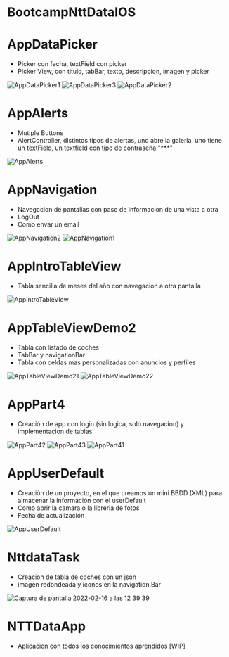 # BootcampNttDataIOS

# AppDataPicker

- Picker con fecha, textField con picker
- Picker View, con titulo, tabBar, texto, descripcion, imagen y picker

![AppDataPicker1](https://user-images.githubusercontent.com/85167928/154029911-45eff52f-42aa-4fc8-a9c5-a8769b4f1c20.png)
![AppDataPicker3](https://user-images.githubusercontent.com/85167928/154029898-b7d2993a-6248-45b8-82ba-28d032811b43.png)
![AppDataPicker2](https://user-images.githubusercontent.com/85167928/154029912-dfc290a3-3f47-4733-8937-2d927e15624f.png)

# AppAlerts

- Mutiple Buttons
- AlertController, distintos tipos de alertas, uno abre la galeria, uno tiene un textField, un textfield con tipo de contraseña "***"

![AppAlerts](https://user-images.githubusercontent.com/85167928/154030092-ed830259-389a-492a-85be-79f3f70e1060.png)

# AppNavigation

- Navegacion de pantallas con paso de informacion de una vista a otra 
- LogOut
- Como envar un email

![AppNavigation2](https://user-images.githubusercontent.com/85167928/154030183-d92813af-5fa5-4a07-abab-aed86b94ca49.png)
![AppNavigation1](https://user-images.githubusercontent.com/85167928/154030186-a023efb0-75a9-4227-845d-99709d4acfa8.png)

# AppIntroTableView

- Tabla sencilla de meses del año con navegacion a otra pantalla

![AppIntroTableView](https://user-images.githubusercontent.com/85167928/154030309-aecf5fd8-e34b-4257-ac1f-0a650c0bb47c.png)

# AppTableViewDemo2

- Tabla con listado de coches
- TabBar y navigationBar
- Tabla con celdas mas personalizadas con anuncios y perfiles

![AppTableViewDemo21](https://user-images.githubusercontent.com/85167928/154030471-b5f507da-860b-423e-a1ce-22ee27bcac80.png)
![AppTableViewDemo22](https://user-images.githubusercontent.com/85167928/154030463-6636c9d0-b6b3-4733-bfaa-96d9ca883564.png)

# AppPart4

- Creación de app con login (sin logica, solo navegacion) y implementacion de tablas
 
![AppPart42](https://user-images.githubusercontent.com/85167928/154030741-7683229d-12a7-4651-8695-999d26d065b9.png)
![AppPart43](https://user-images.githubusercontent.com/85167928/154030745-43798bcb-0d1e-405c-b88b-52e0af598abe.png)
![AppPart41](https://user-images.githubusercontent.com/85167928/154030725-8a091a5c-1035-4702-8368-79c85bc940b5.png)

# AppUserDefault

- Creación de un proyecto, en el que creamos un mini BBDD (XML) para almacenar la información con el userDefault
- Como abrir la camara o la libreria de fotos
- Fecha de actualización

![AppUserDefault](https://user-images.githubusercontent.com/85167928/154030895-ce794a53-69bf-44f4-ba95-6196e89186cb.png)

# NttdataTask

- Creacion de tabla de coches con un json
- imagen redondeada y iconos en la navigation Bar

![Captura de pantalla 2022-02-16 a las 12 39 39](https://user-images.githubusercontent.com/85167928/154257566-fcf48626-bc82-45dd-9d7d-24af0bf8dc93.png)

# NTTDataApp

- Aplicacion con todos los conocimientos aprendidos [WIP]

